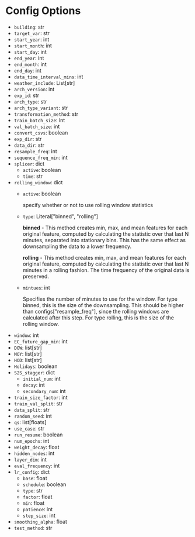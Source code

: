 # Config Options
- `building`: str
- `target_var`: str
- `start_year`: int
- `start_month`: int
- `start_day`: int
- `end_year`: int
- `end_month`: int
- `end_day`: int
- `data_time_interval_mins`: int
- `weather_include`: List[str]
- `arch_version`: int
- `exp_id`: str
- `arch_type`: str
- `arch_type_variant`: str
- `transformation_method`: str
- `train_batch_size`: int
- `val_batch_size`: int
- `convert_csvs`: boolean
- `exp_dir`: str
- `data_dir`: str
- `resample_freq`: int
- `sequence_freq_min`: int
- `splicer`: dict
    - `active`: boolean
    - `time`: str
- `rolling_window`: dict
    - `active`: boolean

         specify whether or not to use rolling window statistics
    - `type`: Literal["binned", "rolling"]

        **binned** - This method creates min, max, and mean features for each original feature, computed by calculating the statistic over that last N minutes, separated into 
        stationary bins. This has the same effect as downsampling the data to a lower frequency.
        
        **rolling** - This method creates min, max, and mean features for each original feature, computed by calculating the statistic over that last N minutes in a rolling fashion. The time frequency of the original data is preserved.

    - `mintues`: int

        Specifies the number of minutes to use for the window. For type binned, this is the size of the downsampling. This should be higher than configs["resample_freq"], since the rolling windows are calculated after this step. For type rolling, this is the size of the rolling window.
- `window`: int
- `EC_future_gap_min`: int
- `DOW`: list[str]
- `MOY`: list[str]
- `HOD`: list[str]
- `Holidays`: boolean
- `S2S_stagger`: dict
    - `initial_num`: int
    - `decay`: int
    - `secondary_num`: int
- `train_size_factor`: int
- `train_val_split`: str
- `data_split`: str
- `random_seed`: int
- `qs`: list[floats]
- `use_case`: str
- `run_resume`: boolean
- `num_epochs`: int
- `weight_decay`: float
- `hidden_nodes`: int
- `layer_dim`: int
- `eval_frequency`: int
- `lr_config`: dict
    - `base`: float
    - `schedule`: boolean
    - `type`: str
    - `factor`: float
    - `min`: float
    - `patience`: int
    - `step_size`: int
- `smoothing_alpha`: float
- `test_method`: str

